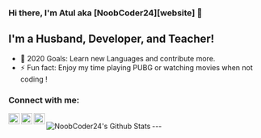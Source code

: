 ### Hi there, I'm Atul aka [NoobCoder24][website] 👋

## I'm a Husband, Developer, and Teacher!
- 🥅 2020 Goals: Learn new Languages and contribute more.
- ⚡ Fun fact: Enjoy my time playing PUBG or watching movies when not coding !

### Connect with me:

[<img align="left" alt="NoobCoder24 | Twitter" width="22px" src="https://cdn.jsdelivr.net/npm/simple-icons@v3/icons/twitter.svg" />][twitter]
[<img align="left" alt="NoobCoder24 | LinkedIn" width="22px" src="https://cdn.jsdelivr.net/npm/simple-icons@v3/icons/linkedin.svg" />][linkedin]
[<img align="left" alt="NoobCoder24 | Instagram" width="22px" src="https://cdn.jsdelivr.net/npm/simple-icons@v3/icons/instagram.svg" />][instagram]

<br />
---

<img align="left" alt="NoobCoder24's Github Stats" src="https://github-readme-stats.vercel.app/api?username=NoobCoder24&show_icons=true&hide_border=true" />

[twitter]: https://twitter.com/Noobcoder24
[youtube]: https://youtube.com/NoobCoder24
[instagram]: https://instagram.com/_NoobCoder24_
[linkedin]: https://linkedin.com/in/NoobCoder24
